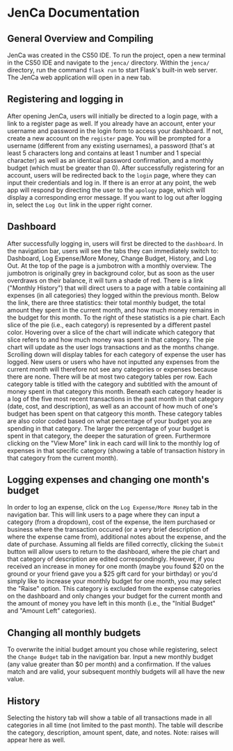 # JenCa Documentation

## General Overview and Compiling
JenCa was created in the CS50 IDE. To run the project, open a new terminal in the CS50 IDE and navigate to the ```jenca/``` directory. Within the ```jenca/``` directory, run the command ```flask run``` to start Flask's built-in web server. The JenCa web application will open in a new tab.

## Registering and logging in
After opening JenCa, users will initially be directed to a login page, with a link to a register page as well.
If you already have an account, enter your username and password in the login form to access your dashboard.
If not, create a new account on the ```register``` page. You will be prompted for a username (different from any existing usernames), a password (that's at least 5 characters long and contains at least 1 number and 1 special character) as well as an identical password confirmation, and a monthly budget (which must be greater than 0). After successfully registering for an account, users will be redirected back to the ```login``` page, where they can input their credentials and log in.
If there is an error at any point, the web app will respond by directing the user to the ```apology``` page, which will display a corresponding error message.
If you want to log out after logging in, select the ```Log Out``` link in the upper right corner.

## Dashboard
After successfully logging in, users will first be directed to the ```dashboard```. In the navigation bar, users will see the tabs they can immediately switch to: Dashboard, Log Expense/More Money, Change Budget, History, and Log Out.
At the top of the page is a jumbotron with a monthly overview. The jumbotron is originally grey in background color, but as soon as the user overdraws on their balance, it will turn a shade of red.
There is a link ("Monthly History") that will direct users to a page with a table containing all expenses (in all categories) they logged within the previous month. Below the link, there are three statistics: their total monthly budget, the total amount they spent in the current month, and how much money remains in the budget for this month.
To the right of these statistics is a pie chart. Each slice of the pie (i.e., each category) is represented by a different pastel color. Hovering over a slice of the chart will indicate which category that slice refers to and how much money was spent in that category. The pie chart will update as the user logs transactions and as the months change.
Scrolling down will display tables for each category of expense the user has logged. New users or users who have not inputted any expenses from the current month will therefore not see any categories or expenses because there are none. There will be at most two category tables per row. Each category table is titled with the category and subtitled with the amount of money spent in that category this month.
Beneath each category header is a log of the five most recent transactions in the past month in that category (date, cost, and description), as well as an account of how much of one's budget has been spent on that catgeory this month. These category tables are also color coded based on what percentage of your budget you are spending in that category. The larger the percentage of your budget is spent in that category, the deeper the saturation of green. Furthermore clicking on the "View More" link in each card will link to the monthly log of expenses in that specific category (showing a table of transaction history in that category from the current month).

## Logging expenses and changing one month's budget
In order to log an expense, click on the ```Log Expense/More Money``` tab in the navigation bar. This will link users to a page where they can input a category (from a dropdown), cost of the expense, the item purchased or business where the transaction occured (or a very brief description of where the expense came from), additional notes about the expense, and the date of purchase. Assuming all fields are filled correctly, clicking the ```Submit``` button will allow users to return to the dashboard, where the pie chart and that category of description are edited correspondingly.
However, if you received an increase in money for one month (maybe you found $20 on the ground or your friend gave you a $25 gift card for your birthday) or you'd simply like to increase your monthly budget for one month, you may select the "Raise" option. This category is excluded from the expense categories on the dashboard and only changes your budget for the current month and the amount of money you have left in this month (i.e., the "Initial Budget" and "Amount Left" categories).

## Changing all monthly budgets
To overwrite the initial budget amount you chose while registering, select the ```Change Budget``` tab in the navigation bar. Input a new monthly budget (any value greater than $0 per month) and a confirmation. If the values match and are valid, your subsequent monthly budgets will all have the new value.

## History
Selecting the history tab will show a table of all transactions made in all categories in all time (not limited to the past month). The table will describe the category, description, amount spent, date, and notes.
Note: raises will appear here as well.